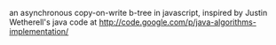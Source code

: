 an asynchronous copy-on-write b-tree in javascript, inspired by Justin Wetherell's java code at
http://code.google.com/p/java-algorithms-implementation/

